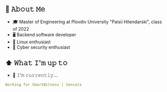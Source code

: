 <!---
- 👋 Hi, I’m @IvanKansazov
- 👀 I’m interested in ...
- 🌱 I’m currently learning ...
- 💞️ I’m looking to collaborate on ...
- 📫 How to reach me ...

IvanKansazov/IvanKansazov is a ✨ special ✨ repository because its `README.md` (this file) appears on your GitHub profile.
You can click the Preview link to take a look at your changes.
--->
## :book: 𝙰𝚋𝚘𝚞𝚝 𝙼𝚎
- 🎓 Master of Engineering at Plovdiv University "Paisii Hilendarski", class of 2022
- 🖥 Backend software developer
- 🐧 Linux enthusiast
- 🔐 Cyber security enthusiast 

## ⬆ 𝚆𝚑𝚊𝚝 𝙸'𝚖 𝚞𝚙 𝚝𝚘
- 🔨 𝙸'𝚖 𝚌𝚞𝚛𝚛𝚎𝚗𝚝𝚕𝚢...
```yaml
Working for SmartWitness | Sensata
```

